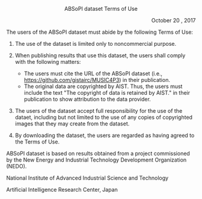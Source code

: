 <p align="center"> ABSoPI dataset Terms of Use </p>
<p align="right"> October 20 , 2017 </p>

The users of the ABSoPI dataset must abide by the following Terms of Use: 

1. The use of the dataset is limited only to noncommercial purpose.

2. When publishing results that use this dataset, the users shall comply with the following matters:
	* The users must cite the URL of the ABSoPI dataset (i.e., https://github.com/gistairc/MUSIC4P3) in their publication.
	* The original data are copyrighted by AIST. Thus, the users must include the text "The copyright of data is retained by AIST." in their publication to show attribution to the data provider.

3. The users of the dataset accept full responsibility for the use of the dataet, including but not limited to the use of any copies of copyrighted images that they may create from the dataset.

4. By downloading the dataset, the users are regarded as having agreed to the Terms of Use.

ABSoPI dataset is based on results obtained from a project commissioned by the New Energy and Industrial Technology Development Organization (NEDO).

National Institute of Advanced Industrial Science and Technology

Artificial Intelligence Research Center, Japan 
